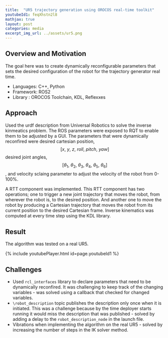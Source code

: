 ```yaml
---
title:  "UR5 trajectory generation using OROCOS real-time toolkit"
youtubeId1: feqXhstn2l8
mathjax: true
layout: post
categories: media
excerpt_img_url: ../assets/ur5.png
---
```


## Overview and Motivation

The goal here was to create dynamically reconfigurable parameters that sets the desired configuration of the robot for the trajectory generator real time.

- Languages: C++, Python
- Framework: ROS2 
- Library  : OROCOS Toolchain, KDL, Reflexxes  

## Approach

Used the urdf description from Universal Robotics to solve the inverse kinmeatics problem. The ROS parameters were exposed to RQT to enable them to be adjusted by a GUI. The parameters that were dynamically reconfired were desired cartesian position, $$[x,\ y,\ z,\ roll,\ pitch,\ yaw]$$ desired joint angles, $$[\theta_{1},\ \theta_{2},\ \theta_{3},\ \theta_{4},\ \theta_{5},\ \theta_{6}]$$, and velocity sclaing parameter to adjust the velocity of the robot from 0-100%.    

A RTT component was implemented. This RTT component has two operations; one to trigger a new joint
trajectory that moves the robot, from wherever the robot is, to the desired position.
And another one to move the robot by producing a Cartesian trajectory that moves the
robot from its current position to the desired Cartesian frame. Inverse kinematics was computed at every time step using the KDL library.

## Result

The algorithm was tested on a real UR5.

{% include youtubePlayer.html id=page.youtubeId1 %}

## Challenges
- Used `rcl_interfaces` library to declare parameters that need to be dynamically reconfired. It was challenging to keep track of the changing variables - was solved using a callback that checked for changed variables.
- `\robot_description` topic publishes the description only once when it is initiated. This was a challenge because by the time deployer starts running it would miss the description that was published - solved by adding a delay to the `robot_description_node` in the launch file. 
- Vibrations when implementing the algorithm on the real UR5 - solved by increasing the number of steps in the IK solver method.  
